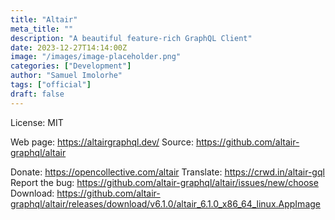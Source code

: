 ```yaml
---
title: "Altair"
meta_title: ""
description: "A beautiful feature-rich GraphQL Client"
date: 2023-12-27T14:14:00Z
image: "/images/image-placeholder.png"
categories: ["Development"]
author: "Samuel Imolorhe"
tags: ["official"]
draft: false
---
```


License: MIT

Web page: https://altairgraphql.dev/
Source: https://github.com/altair-graphql/altair

Donate: https://opencollective.com/altair
Translate: https://crwd.in/altair-gql
Report the bug: https://github.com/altair-graphql/altair/issues/new/choose
Download: https://github.com/altair-graphql/altair/releases/download/v6.1.0/altair_6.1.0_x86_64_linux.AppImage
